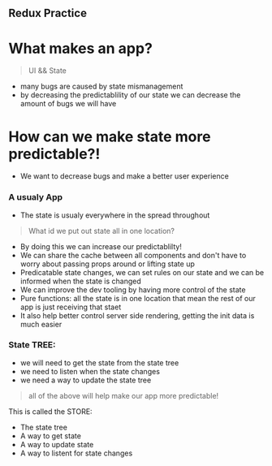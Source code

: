 ## Redux Practice

# What makes an app?

> UI && State

- many bugs are caused by state mismanagement
- by decreasing the predictablility of our state we can decrease the amount of bugs we will have

# How can we make state more predictable?!

- We want to decrease bugs and make a better user experience

### A usualy App

- The state is usualy everywhere in the spread throughout

> What id we put out state all in one location?

- By doing this we can increase our predictablilty!
- We can share the cache between all components and don't have to worry about passing props around or lifting state up
- Predicatable state changes, we can set rules on our state and we can be informed when the state is changed
- We can improve the dev tooling by having more control of the state
- Pure functions: all the state is in one location that mean the rest of our app is just receiving that staet
- It also help better control server side rendering, getting the init data is much easier

### State TREE:

- we will need to get the state from the state tree
- we need to listen when the state changes
- we need a way to update the state tree

> all of the above will help make our app more predictable!

This is called the STORE:

- The state tree
- A way to get state
- A way to update state
- A way to listent for state changes
